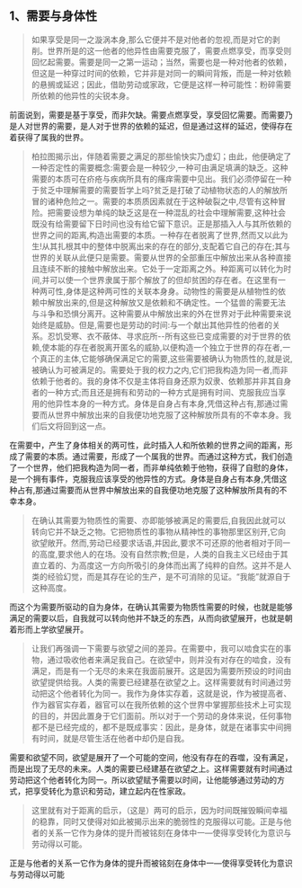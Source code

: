 <h2>1、需要与身体性</h2><blockquote data-pid="ArHLv_dE">如果享受是同一之漩涡本身,那么它便并不是对他者的忽视,而是对它的剥削。世界所是的这一他者的他异性由需要克服了，需要点燃享受，而享受则回忆起需要。需要是同一之第一运动；当然，需要也是一种对他者的依赖，但这是一种穿过时间的依赖，它并非是对同一的瞬间背叛，而是一种对依赖的悬搁或延迟；因此，借助劳动或家政，它便是这样一种可能性：粉碎需要所依赖的他异性的尖锐本身。</blockquote><p data-pid="Lwwn6QqH">前面说到，需要是基于享受，而非欠缺。需要点燃享受，享受回忆需要。而需要乃是人对世界的需要，是人对于世界的依赖的延迟，但是通过这样的延迟，使得存在着获得了属我的世界。</p><blockquote data-pid="er3M5yAI">柏拉图揭示出，伴随着需要之满足的那些愉快实乃虚幻；由此，他便确定了一种否定性的需要概念:需要会是一种较少,一种可由满足填满的缺乏。这种需要的本质可在疥疮与疾病所具有的瘙痒需要中见出。我们必须停留在一种于贫乏中理解需要的需要哲学上吗?贫乏是打破了动植物状态的人的解放所冒的诸种危险之一。需要的本质质因素就在于这种破裂之中,尽管有这种冒险。把需要设想为单纯的缺乏这是在一种混乱的社会中理解需要,这种社会既没有给需要留下日时间也没有给它留下意识。正是那插入人与其所依赖的世界之间的距离,构造出需要的本质。一种存在者脱离了世界,然而又以此为生!从其扎根其中的整体中脱离出来的存在的部分,支配着它自己的存在;其与世界的关联从此便只是需要。需要从世界的全部重压中解放出来从各种直接且连续不断的接触中解放出来。它处于一定距离之外。种距离可以转化为时间,并可以使一个世界隶属于那个解放了的但却贫困的存在者。在这里有一种两可性,身体是这种两可性的关联本身身。动物性的需要是从植物性的依赖中解放出来的,但是这种解放又是依赖和不确定性。一个猛兽的需要无法与斗争和恐惧分离开。这种需要从中解放出来的外在世界对于此种需要来说始终是威胁。但是,需要也是劳动的时间:与一个献出其他异性的他者的关系。忍饥受寒、衣不蔽体、寻求庇所--所有这些已变成需要的对于世界的依赖,使本能的存在者脱离开匿名的威胁,以便构造一个独立于世界的存在者,一个真正的主体,它能够确保满足它的需要,这些需要被确认为物质性的,就是说,被确认为可被满足的。需要处于我的权力之内,它们把我构造为同一者,而非依赖于他者的。我的身体不仅是主体将自身还原为奴隶、依赖那并非其自身者的一种方式;而且还是拥有和劳动的一种方式是拥有时间、克服我应当享用的他异性本身的一种方式。身体是自身占有本身,凭借这种占有,那通过需要而从世界中解放出来的自我便功地克服了这种解放所具有的不幸本身。我们后文将回到这一点。</blockquote><p data-pid="nJ-dJ_Uq">在需要中，产生了身体相关的两可性，此时插入人和所依赖的世界之间的距离，形成了需要的本质。通过需要，形成了一个属我的世界。而通过这种方式，我们创造了一个世界，他们把我构造为同一者，而非单纯依赖于他物，获得了自慰的身体，是一个拥有事件，克服我应该享受的他异性的方式。身体是自身占有本身,凭借这种占有,那通过需要而从世界中解放出来的自我便功地克服了这种解放所具有的不幸本身。</p><blockquote data-pid="3pcCF_R4">在确认其需要为物质性的需要、亦即能够被满足的需要后,自我因此就可以转向它并不缺乏之物。它把物质性的事物从精神性的事物那里区别开,它向欲望敞开。然而,劳动已经要求话语,并因此,要求不可还原的他者相对于同一的高度,要求他人的在场。没有自然宗教;但是，人类的自我主义已经由于其直立着的、为高度这一方向所吸引的身体而出离了纯粹的自然。这并不是人类的经验幻觉，而是其存在论的生产，是不可消除的见证。“我能”就源自于这种高度。</blockquote><p data-pid="wVgCiwsf">而这个为需要所驱动的自为身体，在确认其需要为物质性需要的时候，也就是能够满足的需要以后，自我就可以转向他并不缺乏的东西，从而向欲望展开，也就是朝着形而上学欲望展开。</p><blockquote data-pid="zOSFeSV2">让我们再强调一下需要与欲望之间的差异。在需要中，我可以啮食实在的事物，通过吸收他者来满足我自己。在欲望中，则并没有对存在的啮食，没有满足，而是有一个无尽的未来在我面前展开。这是因为需要所预设的时间由欲望提供给我。人类的需要已经建基在欲望之上。这样需要就有时间通过劳动把这个他者转化为同一。我作为身体实存着，这就是说，作为被提高者、作为器官实存着，器官可以在我所依赖的这个世界中掌握那些技术上可实现的目的，并因此置身于它们面前。所以对于一个劳动的身体来说，任何事物都不是已经完成的，都不是既成事实：因此，是身体，就是在诸事实中间拥有时间，就是尽管生活在他者中却仍是自我。</blockquote><p data-pid="t6R-BXRM">需要和欲望不同，欲望是展开了一个可能的空间，他没有存在的吞噬，没有满足，而是出现了无尽的未来。人类的需要已经建基在欲望之上。这样需要就有时间通过劳动把这个他者转化为同一。所以欲望赋予需要以时间，让他能够通过劳动的方式，把享受转化为意识和劳动，建立起内在性家政。</p><blockquote data-pid="kq4C5y52">这里就有对于距离的启示，（这是）两可的启示，因为时间既摧毁瞬间幸福的稳靠，同时又使得对如此被揭示出来的脆弱性的克服得以可能。正是与他者的关系一它作为身体的提升而被铭刻在身体中一—使得享受转化为意识与劳动得以可能。</blockquote><p data-pid="914cdNQv">正是与他者的关系一它作为身体的提升而被铭刻在身体中一—使得享受转化为意识与劳动得以可能</p>